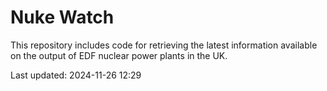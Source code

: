 # Nuke Watch

This repository includes code for retrieving the latest information available on the output of EDF nuclear power plants in the UK.

Last updated: 2024-11-26 12:29